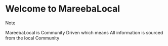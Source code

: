# Welcome to MareebaLocal
> [!NOTE]
> MareebaLocal is Community Driven which means All information is sourced from the local Community 
